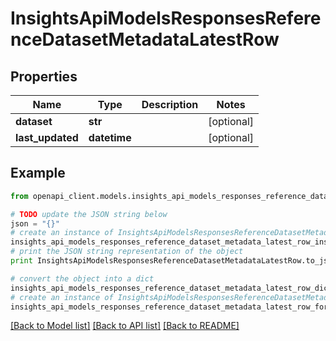 # InsightsApiModelsResponsesReferenceDatasetMetadataLatestRow


## Properties
Name | Type | Description | Notes
------------ | ------------- | ------------- | -------------
**dataset** | **str** |  | [optional] 
**last_updated** | **datetime** |  | [optional] 

## Example

```python
from openapi_client.models.insights_api_models_responses_reference_dataset_metadata_latest_row import InsightsApiModelsResponsesReferenceDatasetMetadataLatestRow

# TODO update the JSON string below
json = "{}"
# create an instance of InsightsApiModelsResponsesReferenceDatasetMetadataLatestRow from a JSON string
insights_api_models_responses_reference_dataset_metadata_latest_row_instance = InsightsApiModelsResponsesReferenceDatasetMetadataLatestRow.from_json(json)
# print the JSON string representation of the object
print InsightsApiModelsResponsesReferenceDatasetMetadataLatestRow.to_json()

# convert the object into a dict
insights_api_models_responses_reference_dataset_metadata_latest_row_dict = insights_api_models_responses_reference_dataset_metadata_latest_row_instance.to_dict()
# create an instance of InsightsApiModelsResponsesReferenceDatasetMetadataLatestRow from a dict
insights_api_models_responses_reference_dataset_metadata_latest_row_form_dict = insights_api_models_responses_reference_dataset_metadata_latest_row.from_dict(insights_api_models_responses_reference_dataset_metadata_latest_row_dict)
```
[[Back to Model list]](../README.md#documentation-for-models) [[Back to API list]](../README.md#documentation-for-api-endpoints) [[Back to README]](../README.md)


